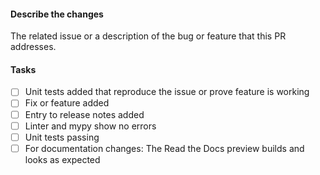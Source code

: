 <!--
Please prefix your PR title with [WIP] for PRs that are still in progress.
-->

#### Describe the changes
The related issue or a description of the bug or feature that this PR addresses.

#### Tasks
- [ ] Unit tests added that reproduce the issue or prove feature is working
- [ ] Fix or feature added
- [ ] Entry to release notes added
- [ ] Linter and mypy show no errors
- [ ] Unit tests passing
- [ ] For documentation changes: The Read the Docs preview builds and looks 
  as expected
